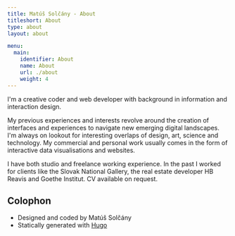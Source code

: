 ```yaml
---
title: Matúš Solčány - About
titleshort: About
type: about
layout: about

menu:
  main:
    identifier: About
    name: About
    url: ./about
    weight: 4
---
```

I'm a creative coder and web developer with background in information and interaction design. 

My previous experiences and interests revolve around the creation of interfaces and experiences to navigate new emerging digital landscapes. I'm always on lookout for interesting overlaps of design, art, science and technology. My commercial and personal work usually comes in the form of interactive data visualisations and websites. 

I have both studio and freelance working experience. In the past I worked for clients like the Slovak National Gallery, the real estate developer HB Reavis and Goethe Institut. CV available on request.

## Colophon

- Designed and coded by Matúš Solčány
- Statically generated with [Hugo](https://gohugo.io/)



